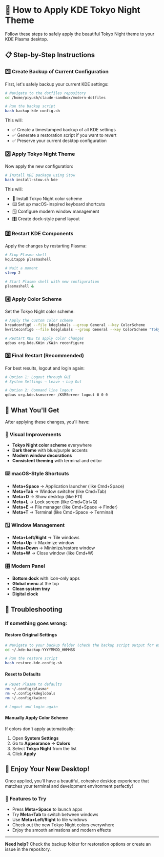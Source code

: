 # 🎨 How to Apply KDE Tokyo Night Theme

Follow these steps to safely apply the beautiful Tokyo Night theme to your KDE Plasma desktop.

## 📋 Step-by-Step Instructions

### 1️⃣ **Create Backup of Current Configuration**

First, let's safely backup your current KDE settings:

```bash
# Navigate to the dotfiles repository
cd /home/piyush/claude-sandbox/modern-dotfiles

# Run the backup script
bash backup-kde-config.sh
```

This will:
- ✅ Create a timestamped backup of all KDE settings
- ✅ Generate a restoration script if you want to revert
- ✅ Preserve your current desktop configuration

### 2️⃣ **Apply Tokyo Night Theme**

Now apply the new configuration:

```bash
# Install KDE package using Stow
bash install-stow.sh kde
```

This will:
- 🎨 Install Tokyo Night color scheme
- ⌨️ Set up macOS-inspired keyboard shortcuts
- 🪟 Configure modern window management
- 🎛️ Create dock-style panel layout

### 3️⃣ **Restart KDE Components**

Apply the changes by restarting Plasma:

```bash
# Stop Plasma shell
kquitapp6 plasmashell

# Wait a moment
sleep 2

# Start Plasma shell with new configuration
plasmashell &
```

### 4️⃣ **Apply Color Scheme**

Set the Tokyo Night color scheme:

```bash
# Apply the custom color scheme
kreadconfig6 --file kdeglobals --group General --key ColorScheme
kwriteconfig6 --file kdeglobals --group General --key ColorScheme "Tokyo Night"

# Restart KDE to apply color changes
qdbus org.kde.KWin /KWin reconfigure
```

### 5️⃣ **Final Restart (Recommended)**

For best results, logout and login again:

```bash
# Option 1: Logout through GUI
# System Settings → Leave → Log Out

# Option 2: Command line logout
qdbus org.kde.ksmserver /KSMServer logout 0 0 0
```

## 🎯 What You'll Get

After applying these changes, you'll have:

### 🎨 **Visual Improvements**
- **Tokyo Night color scheme** everywhere
- **Dark theme** with blue/purple accents
- **Modern window decorations**
- **Consistent theming** with terminal and editor

### ⌨️ **macOS-Style Shortcuts**
- **Meta+Space** → Application launcher (like Cmd+Space)
- **Meta+Tab** → Window switcher (like Cmd+Tab)
- **Meta+D** → Show desktop (like F11)
- **Meta+L** → Lock screen (like Cmd+Ctrl+Q)
- **Meta+E** → File manager (like Cmd+Space → Finder)
- **Meta+T** → Terminal (like Cmd+Space → Terminal)

### 🪟 **Window Management**
- **Meta+Left/Right** → Tile windows
- **Meta+Up** → Maximize window
- **Meta+Down** → Minimize/restore window
- **Meta+W** → Close window (like Cmd+W)

### 🎛️ **Modern Panel**
- **Bottom dock** with icon-only apps
- **Global menu** at the top
- **Clean system tray**
- **Digital clock**

## 🚨 Troubleshooting

### If something goes wrong:

#### **Restore Original Settings**
```bash
# Navigate to your backup folder (check the backup script output for exact path)
cd ~/.kde-backup-YYYYMMDD_HHMMSS

# Run the restore script
bash restore-kde-config.sh
```

#### **Reset to Defaults**
```bash
# Reset Plasma to defaults
rm ~/.config/plasma*
rm ~/.config/kdeglobals
rm ~/.config/kwinrc

# Logout and login again
```

#### **Manually Apply Color Scheme**
If colors don't apply automatically:

1. Open **System Settings**
2. Go to **Appearance** → **Colors**
3. Select **Tokyo Night** from the list
4. Click **Apply**

## 🎉 Enjoy Your New Desktop!

Once applied, you'll have a beautiful, cohesive desktop experience that matches your terminal and development environment perfectly!

### 📸 **Features to Try**
- Press **Meta+Space** to launch apps
- Try **Meta+Tab** to switch between windows
- Use **Meta+Left/Right** to tile windows
- Check out the new Tokyo Night colors everywhere
- Enjoy the smooth animations and modern effects

---

**Need help?** Check the backup folder for restoration options or create an issue in the repository.